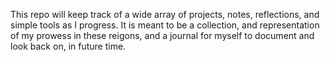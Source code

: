 This repo will keep track of a wide array of projects, notes, reflections, and simple tools as I progress. It is meant to be a collection, and representation of my prowess in these reigons, and a journal for myself to document and look back on, in future time. 
